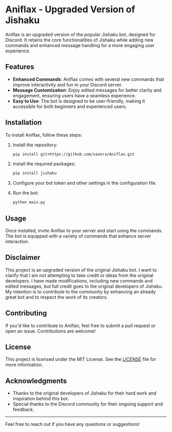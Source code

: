 # Aniflax - Upgraded Version of Jishaku

Aniflax is an upgraded version of the popular Jishaku bot, designed for Discord. It retains the core functionalities of Jishaku while adding new commands and enhanced message handling for a more engaging user experience.

## Features

- **Enhanced Commands**: Aniflax comes with several new commands that improve interactivity and fun in your Discord server.
- **Message Customization**: Enjoy edited messages for better clarity and engagement, ensuring users have a seamless experience.
- **Easy to Use**: The bot is designed to be user-friendly, making it accessible for both beginners and experienced users.

## Installation

To install Aniflax, follow these steps:

1. Install the repository:
   ```bash
   pip install git+https://github.com/vaxera/Aniflax.git
   ```

2. Install the required packages:
   ```bash
   pip install jishaku
   ```

4. Configure your bot token and other settings in the configuration file.

5. Run the bot:
   ```bash
   python main.py
   ```

## Usage

Once installed, invite Aniflax to your server and start using the commands. The bot is equipped with a variety of commands that enhance server interaction.

## Disclaimer

This project is an upgraded version of the original Jishaku bot. I want to clarify that I am not attempting to take credit or ideas from the original developers. I have made modifications, including new commands and edited messages, but full credit goes to the original developers of Jishaku. My intention is to contribute to the community by enhancing an already great bot and to respect the work of its creators.

## Contributing

If you'd like to contribute to Aniflax, feel free to submit a pull request or open an issue. Contributions are welcome!

## License

This project is licensed under the MIT License. See the [LICENSE](LICENSE) file for more information.

## Acknowledgments

- Thanks to the original developers of Jishaku for their hard work and inspiration behind this bot.
- Special thanks to the Discord community for their ongoing support and feedback.

---

Feel free to reach out if you have any questions or suggestions!
